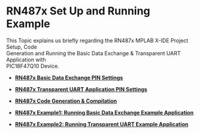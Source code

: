 # RN487x Set Up and Running Example

This Topic explains us briefly regarding the RN487x MPLAB X-IDE Project Setup, Code<br /> Generation and Running the Basic Data Exchange & Transparent UART Application with<br /> PIC18F47Q10 Device.

-   **[RN487x Basic Data Exchange PIN Settings](GUID-A4B99E0B-81CB-41DD-8967-1410C7FE44A6.md)**  

-   **[RN487x Transparent UART Application PIN Settings](GUID-B7FF6EBA-CCF6-41C3-8CBF-AC88313A2547.md)**  

-   **[RN487x Code Generation & Compilation](GUID-46C11149-1505-4DF7-86F9-FAB478F1DEF6.md)**  

-   **[RN487x Example1: Running Basic Data Exchange Example Application](GUID-96E12A81-9042-4C36-B513-EB172CB7E0DA.md)**  

-   **[RN487x Example2: Running Transparent UART Example Application](GUID-2416DAC4-FDD8-4BEF-9E8E-CF108AAFBB16.md)**  


